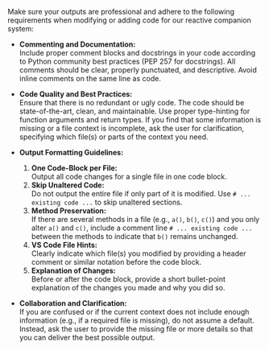 
Make sure your outputs are professional and adhere to the following requirements when modifying or adding code for our reactive companion system:

- **Commenting and Documentation:**  
  Include proper comment blocks and docstrings in your code according to Python community best practices (PEP 257 for docstrings). All comments should be clear, properly punctuated, and descriptive. Avoid inline comments on the same line as code.

- **Code Quality and Best Practices:**  
  Ensure that there is no redundant or ugly code. The code should be state-of-the-art, clean, and maintainable. Use proper type-hinting for function arguments and return types. If you find that some information is missing or a file context is incomplete, ask the user for clarification, specifying which file(s) or parts of the context you need.

- **Output Formatting Guidelines:**  
  1. **One Code-Block per File:**  
     Output all code changes for a single file in one code block.
  2. **Skip Unaltered Code:**  
     Do not output the entire file if only part of it is modified. Use `# ... existing code ...` to skip unaltered sections.
  3. **Method Preservation:**  
     If there are several methods in a file (e.g., `a()`, `b()`, `c()`) and you only alter `a()` and `c()`, include a comment line `# ... existing code ...` between the methods to indicate that `b()` remains unchanged.
  4. **VS Code File Hints:**  
     Clearly indicate which file(s) you modified by providing a header comment or similar notation before the code block.
  5. **Explanation of Changes:**  
     Before or after the code block, provide a short bullet-point explanation of the changes you made and why you did so.

- **Collaboration and Clarification:**  
  If you are confused or if the current context does not include enough information (e.g., if a required file is missing), do not assume a default. Instead, ask the user to provide the missing file or more details so that you can deliver the best possible output.
